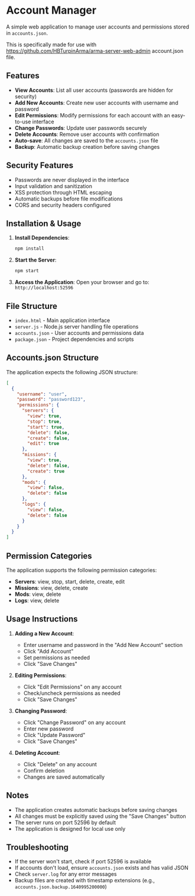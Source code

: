 # Account Manager

A simple web application to manage user accounts and permissions stored in `accounts.json`.

This is specifically made for use with https://github.com/HBTurpinArma/arma-server-web-admin account.json file.

## Features

- **View Accounts**: List all user accounts (passwords are hidden for security)
- **Add New Accounts**: Create new user accounts with username and password
- **Edit Permissions**: Modify permissions for each account with an easy-to-use interface
- **Change Passwords**: Update user passwords securely
- **Delete Accounts**: Remove user accounts with confirmation
- **Auto-save**: All changes are saved to the `accounts.json` file
- **Backup**: Automatic backup creation before saving changes

## Security Features

- Passwords are never displayed in the interface
- Input validation and sanitization
- XSS protection through HTML escaping
- Automatic backups before file modifications
- CORS and security headers configured

## Installation & Usage

1. **Install Dependencies**:
   ```bash
   npm install
   ```

2. **Start the Server**:
   ```bash
   npm start
   ```

3. **Access the Application**:
   Open your browser and go to: `http://localhost:52596`

## File Structure

- `index.html` - Main application interface
- `server.js` - Node.js server handling file operations
- `accounts.json` - User accounts and permissions data
- `package.json` - Project dependencies and scripts

## Accounts.json Structure

The application expects the following JSON structure:

```json
[
  {
    "username": "user",
    "password": "password123",
    "permissions": {
      "servers": {
        "view": true,
        "stop": true,
        "start": true,
        "delete": false,
        "create": false,
        "edit": true
      },
      "missions": {
        "view": true,
        "delete": false,
        "create": true
      },
      "mods": {
        "view": false,
        "delete": false
      },
      "logs": {
        "view": false,
        "delete": false
      }
    }
  }
]
```

## Permission Categories

The application supports the following permission categories:

- **Servers**: view, stop, start, delete, create, edit
- **Missions**: view, delete, create
- **Mods**: view, delete
- **Logs**: view, delete

## Usage Instructions

1. **Adding a New Account**:
   - Enter username and password in the "Add New Account" section
   - Click "Add Account"
   - Set permissions as needed
   - Click "Save Changes"

2. **Editing Permissions**:
   - Click "Edit Permissions" on any account
   - Check/uncheck permissions as needed
   - Click "Save Changes"

3. **Changing Password**:
   - Click "Change Password" on any account
   - Enter new password
   - Click "Update Password"
   - Click "Save Changes"

4. **Deleting Account**:
   - Click "Delete" on any account
   - Confirm deletion
   - Changes are saved automatically

## Notes

- The application creates automatic backups before saving changes
- All changes must be explicitly saved using the "Save Changes" button
- The server runs on port 52596 by default
- The application is designed for local use only

## Troubleshooting

- If the server won't start, check if port 52596 is available
- If accounts don't load, ensure `accounts.json` exists and has valid JSON
- Check `server.log` for any error messages
- Backup files are created with timestamp extensions (e.g., `accounts.json.backup.1640995200000`)